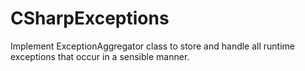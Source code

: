 # CSharpExceptions
Implement ExceptionAggregator class to store and handle all runtime exceptions that occur in a sensible manner.

